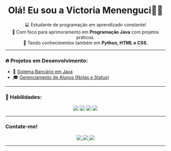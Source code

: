 
<h1 align="center">Olá! Eu sou a Victoria Menenguci👩‍💻</h1>

<p align="center">
  💻 Estudante de programação em aprendizado constante!<br>
  🚀 Com foco para aprimoramento em <strong>Programação Java</strong> com projetos práticos.<br>
  🧠 Tendo conhecimentos também em <strong>Python, HTML e CSS</strong>.
</p>

---

### 🔥 Projetos em Desenvolvimento:

- 🏦 [Sistema Bancário em Java](https://github.com/victoriamalmeida/Meu-primeiro-Projeto-Java)
- 🎓 [Gerenciamento de Alunos (Notas e Status)](https://github.com/victoriamalmeida/Monitoramento-de-Notas-dos-Estudantes)

---

### 🚀 Habilidades:

<p align="center">
  <img src="https://img.shields.io/badge/Java-%23ED8B00.svg?style=for-the-badge&logo=java&logoColor=white"/>
  <img src="https://img.shields.io/badge/Python-3670A0?style=for-the-badge&logo=python&logoColor=ffdd54"/>
  <img src="https://img.shields.io/badge/HTML5-e34c26?style=for-the-badge&logo=html5&logoColor=white"/>
  <img src="https://img.shields.io/badge/CSS3-264de4?style=for-the-badge&logo=css3&logoColor=white"/>
</p>

---

### Contate-me!

<p align="center">
  <a href="mailto:menengucivictoria@gmail.com">
    <img src="https://img.shields.io/badge/Gmail-D14836?style=for-the-badge&logo=gmail&logoColor=white"/>
  </a>
  <a href="https://www.linkedin.com/in/victoria-menenguci-493090195">
    <img src="https://img.shields.io/badge/LinkedIn-0A66C2?style=for-the-badge&logo=linkedin&logoColor=white"/>
  </a>
  <a href="https://www.instagram.com/almdvctrx">
    <img src="https://img.shields.io/badge/Instagram-E4405F?style=for-the-badge&logo=instagram&logoColor=white"/>
  </a>
</p>

---

